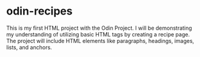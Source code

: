 # odin-recipes

This is my first HTML project with the Odin Project. I will be demonstrating my understanding of utilizing basic HTML tags by creating a recipe page. The project will include HTML elements like paragraphs, headings, images, lists, and anchors.